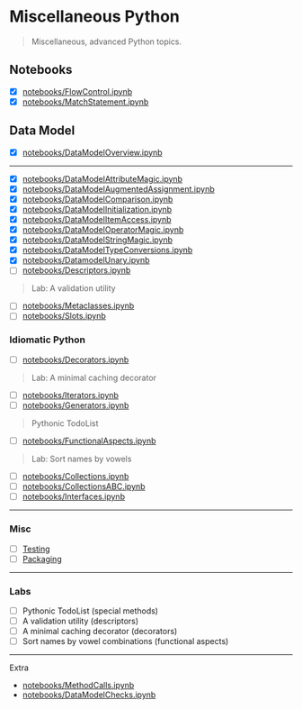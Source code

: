 # Miscellaneous Python

> Miscellaneous, advanced Python topics.

## Notebooks

* [x] [notebooks/FlowControl.ipynb](notebooks/FlowControl.ipynb)
* [x] [notebooks/MatchStatement.ipynb](notebooks/MatchStatement.ipynb)

## Data Model

* [x] [notebooks/DataModelOverview.ipynb](notebooks/DataModelOverview.ipynb)

----

* [x] [notebooks/DataModelAttributeMagic.ipynb](notebooks/DataModelAttributeMagic.ipynb)
* [x] [notebooks/DataModelAugmentedAssignment.ipynb](notebooks/DataModelAugmentedAssignment.ipynb)
* [x] [notebooks/DataModelComparison.ipynb](notebooks/DataModelComparison.ipynb)
* [x] [notebooks/DataModelInitialization.ipynb](notebooks/DataModelInitialization.ipynb)
* [x] [notebooks/DataModelItemAccess.ipynb](notebooks/DataModelItemAccess.ipynb)
* [x] [notebooks/DataModelOperatorMagic.ipynb](notebooks/DataModelOperatorMagic.ipynb)
* [x] [notebooks/DataModelStringMagic.ipynb](notebooks/DataModelStringMagic.ipynb)
* [x] [notebooks/DataModelTypeConversions.ipynb](notebooks/DataModelTypeConversions.ipynb)
* [x] [notebooks/DatamodelUnary.ipynb](notebooks/DatamodelUnary.ipynb)
* [ ] [notebooks/Descriptors.ipynb](notebooks/Descriptors.ipynb)

> Lab: A validation utility

* [ ] [notebooks/Metaclasses.ipynb](notebooks/Metaclasses.ipynb)
* [ ] [notebooks/Slots.ipynb](notebooks/Slots.ipynb)

### Idiomatic Python

* [ ] [notebooks/Decorators.ipynb](notebooks/Decorators.ipynb)

> Lab: A minimal caching decorator

* [ ] [notebooks/Iterators.ipynb](notebooks/Iterators.ipynb)
* [ ] [notebooks/Generators.ipynb](notebooks/Generators.ipynb)

> Pythonic TodoList

* [ ] [notebooks/FunctionalAspects.ipynb](notebooks/FunctionalAspects.ipynb)

> Lab: Sort names by vowels

* [ ] [notebooks/Collections.ipynb](notebooks/Collections.ipynb)
* [ ] [notebooks/CollectionsABC.ipynb](notebooks/CollectionsABC.ipynb)
* [ ] [notebooks/Interfaces.ipynb](notebooks/Interfaces.ipynb)

----

### Misc

* [ ] [Testing](Extra/Testing.md)
* [ ] [Packaging](Extra/Packaging/)

----

### Labs

* [ ] Pythonic TodoList (special methods)
* [ ] A validation utility (descriptors)
* [ ] A minimal caching decorator (decorators)
* [ ] Sort names by vowel combinations (functional aspects)

----

Extra

* [notebooks/MethodCalls.ipynb](notebooks/MethodCalls.ipynb)
* [notebooks/DataModelChecks.ipynb](notebooks/DataModelChecks.ipynb)
